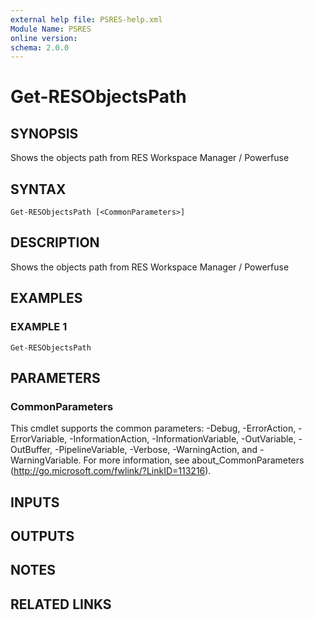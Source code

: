 ```yaml
---
external help file: PSRES-help.xml
Module Name: PSRES
online version:
schema: 2.0.0
---
```


# Get-RESObjectsPath

## SYNOPSIS
Shows the objects path from RES Workspace Manager / Powerfuse

## SYNTAX

```
Get-RESObjectsPath [<CommonParameters>]
```

## DESCRIPTION
Shows the objects path from RES Workspace Manager / Powerfuse

## EXAMPLES

### EXAMPLE 1
```
Get-RESObjectsPath
```

## PARAMETERS

### CommonParameters
This cmdlet supports the common parameters: -Debug, -ErrorAction, -ErrorVariable, -InformationAction, -InformationVariable, -OutVariable, -OutBuffer, -PipelineVariable, -Verbose, -WarningAction, and -WarningVariable. For more information, see about_CommonParameters (http://go.microsoft.com/fwlink/?LinkID=113216).

## INPUTS

## OUTPUTS

## NOTES

## RELATED LINKS
